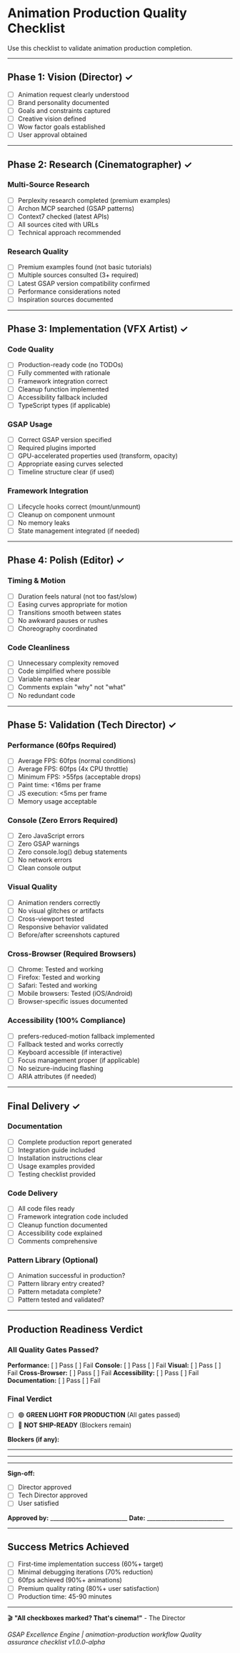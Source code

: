 # Animation Production Quality Checklist

Use this checklist to validate animation production completion.

---

## Phase 1: Vision (Director) ✓

- [ ] Animation request clearly understood
- [ ] Brand personality documented
- [ ] Goals and constraints captured
- [ ] Creative vision defined
- [ ] Wow factor goals established
- [ ] User approval obtained

---

## Phase 2: Research (Cinematographer) ✓

### Multi-Source Research

- [ ] Perplexity research completed (premium examples)
- [ ] Archon MCP searched (GSAP patterns)
- [ ] Context7 checked (latest APIs)
- [ ] All sources cited with URLs
- [ ] Technical approach recommended

### Research Quality

- [ ] Premium examples found (not basic tutorials)
- [ ] Multiple sources consulted (3+ required)
- [ ] Latest GSAP version compatibility confirmed
- [ ] Performance considerations noted
- [ ] Inspiration sources documented

---

## Phase 3: Implementation (VFX Artist) ✓

### Code Quality

- [ ] Production-ready code (no TODOs)
- [ ] Fully commented with rationale
- [ ] Framework integration correct
- [ ] Cleanup function implemented
- [ ] Accessibility fallback included
- [ ] TypeScript types (if applicable)

### GSAP Usage

- [ ] Correct GSAP version specified
- [ ] Required plugins imported
- [ ] GPU-accelerated properties used (transform, opacity)
- [ ] Appropriate easing curves selected
- [ ] Timeline structure clear (if used)

### Framework Integration

- [ ] Lifecycle hooks correct (mount/unmount)
- [ ] Cleanup on component unmount
- [ ] No memory leaks
- [ ] State management integrated (if needed)

---

## Phase 4: Polish (Editor) ✓

### Timing & Motion

- [ ] Duration feels natural (not too fast/slow)
- [ ] Easing curves appropriate for motion
- [ ] Transitions smooth between states
- [ ] No awkward pauses or rushes
- [ ] Choreography coordinated

### Code Cleanliness

- [ ] Unnecessary complexity removed
- [ ] Code simplified where possible
- [ ] Variable names clear
- [ ] Comments explain "why" not "what"
- [ ] No redundant code

---

## Phase 5: Validation (Tech Director) ✓

### Performance (60fps Required)

- [ ] Average FPS: 60fps (normal conditions)
- [ ] Average FPS: 60fps (4x CPU throttle)
- [ ] Minimum FPS: >55fps (acceptable drops)
- [ ] Paint time: <16ms per frame
- [ ] JS execution: <5ms per frame
- [ ] Memory usage acceptable

### Console (Zero Errors Required)

- [ ] Zero JavaScript errors
- [ ] Zero GSAP warnings
- [ ] Zero console.log() debug statements
- [ ] No network errors
- [ ] Clean console output

### Visual Quality

- [ ] Animation renders correctly
- [ ] No visual glitches or artifacts
- [ ] Cross-viewport tested
- [ ] Responsive behavior validated
- [ ] Before/after screenshots captured

### Cross-Browser (Required Browsers)

- [ ] Chrome: Tested and working
- [ ] Firefox: Tested and working
- [ ] Safari: Tested and working
- [ ] Mobile browsers: Tested (iOS/Android)
- [ ] Browser-specific issues documented

### Accessibility (100% Compliance)

- [ ] prefers-reduced-motion fallback implemented
- [ ] Fallback tested and works correctly
- [ ] Keyboard accessible (if interactive)
- [ ] Focus management proper (if applicable)
- [ ] No seizure-inducing flashing
- [ ] ARIA attributes (if needed)

---

## Final Delivery ✓

### Documentation

- [ ] Complete production report generated
- [ ] Integration guide included
- [ ] Installation instructions clear
- [ ] Usage examples provided
- [ ] Testing checklist provided

### Code Delivery

- [ ] All code files ready
- [ ] Framework integration code included
- [ ] Cleanup function documented
- [ ] Accessibility code explained
- [ ] Comments comprehensive

### Pattern Library (Optional)

- [ ] Animation successful in production?
- [ ] Pattern library entry created?
- [ ] Pattern metadata complete?
- [ ] Pattern tested and validated?

---

## Production Readiness Verdict

### All Quality Gates Passed?

**Performance:** [ ] Pass [ ] Fail
**Console:** [ ] Pass [ ] Fail
**Visual:** [ ] Pass [ ] Fail
**Cross-Browser:** [ ] Pass [ ] Fail
**Accessibility:** [ ] Pass [ ] Fail
**Documentation:** [ ] Pass [ ] Fail

### Final Verdict

- [ ] 🟢 **GREEN LIGHT FOR PRODUCTION** (All gates passed)
- [ ] 🔴 **NOT SHIP-READY** (Blockers remain)

**Blockers (if any):**
_______________________________________
_______________________________________
_______________________________________

**Sign-off:**

- [ ] Director approved
- [ ] Tech Director approved
- [ ] User satisfied

**Approved by:** ___________________________
**Date:** ___________________________

---

## Success Metrics Achieved

- [ ] First-time implementation success (60%+ target)
- [ ] Minimal debugging iterations (70% reduction)
- [ ] 60fps achieved (90%+ animations)
- [ ] Premium quality rating (80%+ user satisfaction)
- [ ] Production time: 45-90 minutes

---

🎬 **"All checkboxes marked? That's cinema!"** - The Director

_GSAP Excellence Engine | animation-production workflow_
_Quality assurance checklist v1.0.0-alpha_
